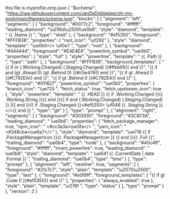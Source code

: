 this file is  myprofile.omp.json
{
  "$schema": "https://raw.githubusercontent.com/JanDeDobbeleer/oh-my-posh/main/themes/schema.json",
  "blocks": [
    {
      "alignment": "left",
      "segments": [
        {
          "background": "#0077c2",
          "foreground": "#ffffff",
          "leading_diamond": "\u256d\u2500\ue0b6",
          "style": "diamond",
          "template": " {{ .Name }} ",
          "type": "shell"
        },
        {
          "background": "#ef5350",
          "foreground": "#FFFB38",
          "properties": {
            "root_icon": "\uf292"
          },
          "style": "diamond",
          "template": "<parentBackground>\ue0b0</> \uf0e7 ",
          "type": "root"
        },
        {
          "background": "#444444",
          "foreground": "#E4E4E4",
          "powerline_symbol": "\ue0b0",
          "properties": {
            "style": "full"
          },
          "style": "powerline",
          "template": " {{ .Path }} ",
          "type": "path"
        },
        {
          "background": "#FFFB38",
          "background_templates": [
            "{{ if or (.Working.Changed) (.Staging.Changed) }}#ffeb95{{ end }}",
            "{{ if and (gt .Ahead 0) (gt .Behind 0) }}#c5e478{{ end }}",
            "{{ if gt .Ahead 0 }}#C792EA{{ end }}",
            "{{ if gt .Behind 0 }}#C792EA{{ end }}"
          ],
          "foreground": "#011627",
          "powerline_symbol": "\ue0b0",
          "properties": {
            "branch_icon": "\ue725 ",
            "fetch_status": true,
            "fetch_upstream_icon": true
          },
          "style": "powerline",
          "template": " {{ .HEAD }} {{ if .Working.Changed }}{{ .Working.String }}{{ end }}{{ if and (.Working.Changed) (.Staging.Changed) }} |{{ end }}{{ if .Staging.Changed }}<#ef5350> \uf046 {{ .Staging.String }}</>{{ end }} ",
          "type": "git"
        }
      ],
      "type": "prompt"
    },
    {
      "alignment": "right",
      "segments": [
        {
          "background": "#303030",
          "foreground": "#3C873A",
          "leading_diamond": " \ue0b6",
          "properties": {
            "fetch_package_manager": true,
            "npm_icon": " <#cc3a3a>\ue5fa</> ",
            "yarn_icon": " <#348cba>\ue6a7</>"
          },
          "style": "diamond",
          "template": "\ue718 {{ if .PackageManagerIcon }}{{ .PackageManagerIcon }} {{ end }}{{ .Full }}",
          "trailing_diamond": "\ue0b4",
          "type": "node"
        },
        {
          "background": "#40c4ff",
          "foreground": "#ffffff",
          "invert_powerline": true,
          "leading_diamond": " \ue0b6",
          "style": "diamond",
          "template": " \ue641 {{ .CurrentDate | date .Format }} ",
          "trailing_diamond": "\ue0b4",
          "type": "time"
        }
      ],
      "type": "prompt"
    },
    {
      "alignment": "left",
      "newline": true,
      "segments": [
        {
          "foreground": "#21c7c7",
          "style": "plain",
          "template": "\u2570\u2500",
          "type": "text"
        },
        {
          "foreground": "#e0f8ff",
          "foreground_templates": [
            "{{ if gt .Code 0 }}#ef5350{{ end }}"
          ],
          "properties": {
            "always_enabled": true
          },
          "style": "plain",
          "template": "\u276f ",
          "type": "status"
        }
      ],
      "type": "prompt"
    }
  ],
  "version": 2
}
